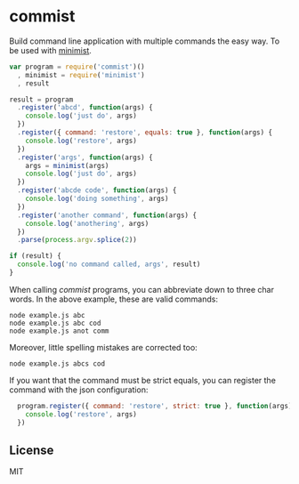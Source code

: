 commist
=======

Build command line application with multiple commands the easy way.
To be used with [minimist](http://npm.im/minimist).

```js
var program = require('commist')()
  , minimist = require('minimist')
  , result

result = program
  .register('abcd', function(args) {
    console.log('just do', args)
  })
  .register({ command: 'restore', equals: true }, function(args) {
    console.log('restore', args)
  })
  .register('args', function(args) {
    args = minimist(args)
    console.log('just do', args)
  })
  .register('abcde code', function(args) {
    console.log('doing something', args)
  })
  .register('another command', function(args) {
    console.log('anothering', args)
  })
  .parse(process.argv.splice(2))

if (result) {
  console.log('no command called, args', result)
}
```

When calling _commist_ programs, you can abbreviate down to three char
words. In the above example, these are valid commands:

```
node example.js abc
node example.js abc cod
node example.js anot comm
```

Moreover, little spelling mistakes are corrected too:

```
node example.js abcs cod
```

If you want that the command must be strict equals, you can register the
command with the json configuration:

```js
  program.register({ command: 'restore', strict: true }, function(args) {
    console.log('restore', args)
  })
```

License
-------

MIT

